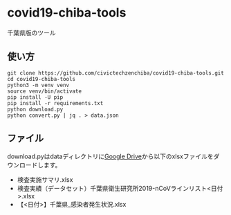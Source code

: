 # covid19-chiba-tools

千葉県版のツール

## 使い方

```
git clone https://github.com/civictechzenchiba/covid19-chiba-tools.git
cd covid19-chiba-tools
python3 -m venv venv
source venv/bin/activate
pip install -U pip
pip install -r requirements.txt
python download.py
python convert.py | jq . > data.json
```

## ファイル

download.pyはdataディレクトリに[Google Drive](https://drive.google.com/drive/folders/1SxZqdYCx5vN2JUPycePzfbnW7L7VTiiS)から以下のxlsxファイルをダウンロードします。

- 検査実施サマリ.xlsx
- 検査実績（データセット）千葉県衛生研究所2019-nCoVラインリスト<日付>.xlsx
- 【<日付>】千葉県_感染者発生状況.xlsx
